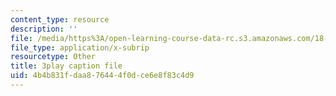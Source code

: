 ```yaml
---
content_type: resource
description: ''
file: /media/https%3A/open-learning-course-data-rc.s3.amazonaws.com/18-03sc-differential-equations-fall-2011/4b4b831fdaa876444f0dce6e8f83c4d9_-0_vZ4t-q0I.srt
file_type: application/x-subrip
resourcetype: Other
title: 3play caption file
uid: 4b4b831f-daa8-7644-4f0d-ce6e8f83c4d9
---
```

